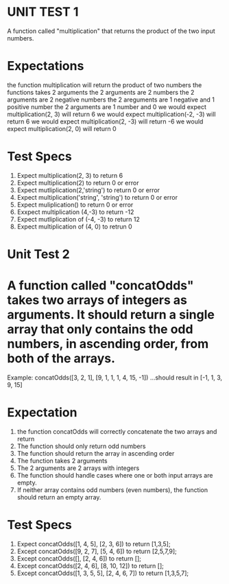 # UNIT TEST 1

 A function called "multiplication" that returns the product of the two input numbers.

# Expectations

the function multiplication will return the product of two numbers
the functions takes 2 arguments 
the 2 arguments are 2 numbers
the 2 arguments are 2 negative numbers
the 2 areguments are 1 negative and 1 positive number
the 2 arguments are 1 number and 0
we would expect multiplication(2, 3) will return 6
we would expect multiplication(-2, -3) will return 6
we would expect multiplication(2, -3) will return -6
we would expect multiplication(2, 0) will return 0

# Test Specs
1. Expect multiplication(2, 3) to return 6
2. Expect multiplication(2) to return 0 or error 
3. Expect mutliplication(2,'string') to return 0 or error
4. Expect multiplication('string', 'string') to return 0 or error
5. Expect muliplication() to return 0 or error
6. Exxpect multiplication (4,-3) to return -12
7. Expect mutliplication of (-4, -3) to return 12
8. Expect multiplication of (4, 0) to retrun 0


# Unit Test 2
# A function called "concatOdds" takes two arrays of integers as arguments. It should return a single array that only contains the odd numbers, in ascending order, from both of the arrays.
Example: concatOdds([3, 2, 1], [9, 1, 1, 1, 4, 15, -1])
...should result in [-1, 1, 3, 9, 15]

# Expectation

1. the function concatOdds will correctly concatenate the two arrays and return 
2. The function should only return odd numbers
3. The function should return the array in ascending order
4. The function takes 2 arguments
5. The 2 arguments are 2 arrays with integers
6. The function should handle cases where one or both input arrays are empty.
7.  If neither array contains odd numbers (even numbers), the function should return an empty array.

# Test Specs
1. Expect concatOdds([1, 4, 5], [2, 3, 6]) to return [1,3,5];
2. Except concatOdds([9, 2, 7], [5, 4, 6]) to return [2,5,7,9];
3. Except concatOdds([], [2, 4, 6]) to return [];
4. Except concatOdds([2, 4, 6], [8, 10, 12]) to return [];
5. Except concatOdds([1, 3, 5, 5], [2, 4, 6, 7]) to return [1,3,5,7];

 
 

